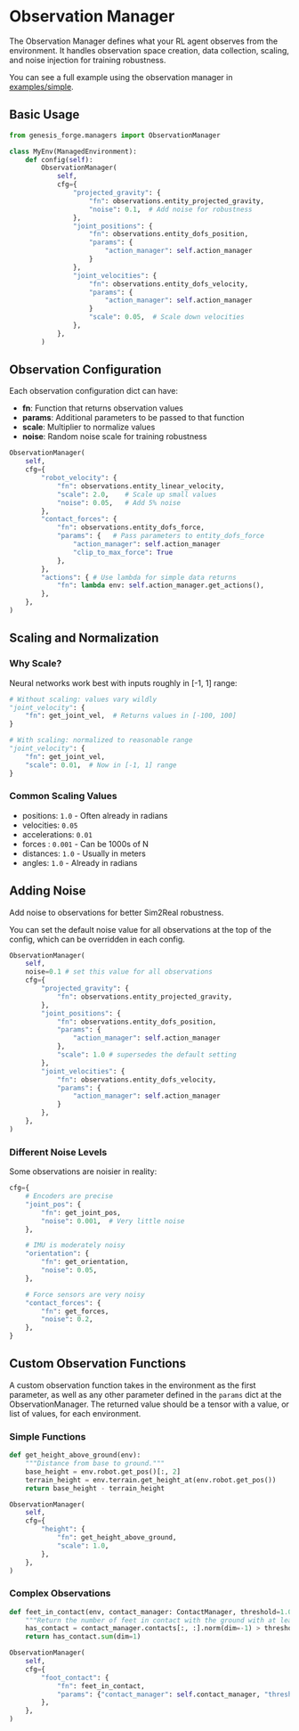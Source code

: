 # Observation Manager

The Observation Manager defines what your RL agent observes from the environment. It handles observation space creation, data collection, scaling, and noise injection for training robustness.

You can see a full example using the observation manager in [examples/simple](https://github.com/jgillick/genesis-forge/tree/main/examples/simple).

## Basic Usage

```python
from genesis_forge.managers import ObservationManager

class MyEnv(ManagedEnvironment):
    def config(self):
        ObservationManager(
            self,
            cfg={
                "projected_gravity": {
                    "fn": observations.entity_projected_gravity,
                    "noise": 0.1,  # Add noise for robustness
                },
                "joint_positions": {
                    "fn": observations.entity_dofs_position,
                    "params": {
                        "action_manager": self.action_manager
                    }
                },
                "joint_velocities": {
                    "fn": observations.entity_dofs_velocity,
                    "params": {
                        "action_manager": self.action_manager
                    }
                    "scale": 0.05,  # Scale down velocities
                },
            },
        )
```

## Observation Configuration

Each observation configuration dict can have:

- **fn**: Function that returns observation values
- **params**: Additional parameters to be passed to that function
- **scale**: Multiplier to normalize values
- **noise**: Random noise scale for training robustness

```python
ObservationManager(
    self,
    cfg={
        "robot_velocity": {
            "fn": observations.entity_linear_velocity,
            "scale": 2.0,    # Scale up small values
            "noise": 0.05,   # Add 5% noise
        },
        "contact_forces": {
            "fn": observations.entity_dofs_force,
            "params": {   # Pass parameters to entity_dofs_force
                "action_manager": self.action_manager
                "clip_to_max_force": True
            },
        },
        "actions": { # Use lambda for simple data returns
            "fn": lambda env: self.action_manager.get_actions(),
        },
    },
)
```

## Scaling and Normalization

### Why Scale?

Neural networks work best with inputs roughly in [-1, 1] range:

```python
# Without scaling: values vary wildly
"joint_velocity": {
    "fn": get_joint_vel,  # Returns values in [-100, 100]
}

# With scaling: normalized to reasonable range
"joint_velocity": {
    "fn": get_joint_vel,
    "scale": 0.01,  # Now in [-1, 1] range
}
```

### Common Scaling Values

- positions: `1.0` - Often already in radians
- velocities: `0.05`
- accelerations: `0.01`
- forces : `0.001` - Can be 1000s of N
- distances: `1.0` - Usually in meters
- angles: `1.0` - Already in radians

## Adding Noise

Add noise to observations for better Sim2Real robustness.

You can set the default noise value for all observations at the top of the config, which can be overridden in each config.

```python
ObservationManager(
    self,
    noise=0.1 # set this value for all observations
    cfg={
        "projected_gravity": {
            "fn": observations.entity_projected_gravity,
        },
        "joint_positions": {
            "fn": observations.entity_dofs_position,
            "params": {
                "action_manager": self.action_manager
            },
            "scale": 1.0 # supersedes the default setting
        },
        "joint_velocities": {
            "fn": observations.entity_dofs_velocity,
            "params": {
                "action_manager": self.action_manager
            }
        },
    },
)
```

### Different Noise Levels

Some observations are noisier in reality:

```python
cfg={
    # Encoders are precise
    "joint_pos": {
        "fn": get_joint_pos,
        "noise": 0.001,  # Very little noise
    },

    # IMU is moderately noisy
    "orientation": {
        "fn": get_orientation,
        "noise": 0.05,
    },

    # Force sensors are very noisy
    "contact_forces": {
        "fn": get_forces,
        "noise": 0.2,
    },
}
```

## Custom Observation Functions

A custom observation function takes in the environment as the first parameter, as well as any other parameter defined in the `params` dict at the ObservationManager. The returned value should be a tensor with a value, or list of values, for each environment.

### Simple Functions

```python
def get_height_above_ground(env):
    """Distance from base to ground."""
    base_height = env.robot.get_pos()[:, 2]
    terrain_height = env.terrain.get_height_at(env.robot.get_pos())
    return base_height - terrain_height

ObservationManager(
    self,
    cfg={
        "height": {
            "fn": get_height_above_ground,
            "scale": 1.0,
        },
    },
)
```

### Complex Observations

```python
def feet_in_contact(env, contact_manager: ContactManager, threshold=1.0):
    """Return the number of feet in contact with the ground with at least `threshold` force."""
    has_contact = contact_manager.contacts[:, :].norm(dim=-1) > threshold
    return has_contact.sum(dim=1)

ObservationManager(
    self,
    cfg={
        "foot_contact": {
            "fn": feet_in_contact,
            "params": {"contact_manager": self.contact_manager, "threshold": 5.0},
        },
    },
)
```
